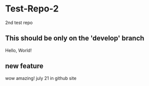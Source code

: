 # Test-Repo-2
2nd test repo
## This should be only on the 'develop' branch
Hello, World!
## new feature
wow amazing!
july 21 in github site
